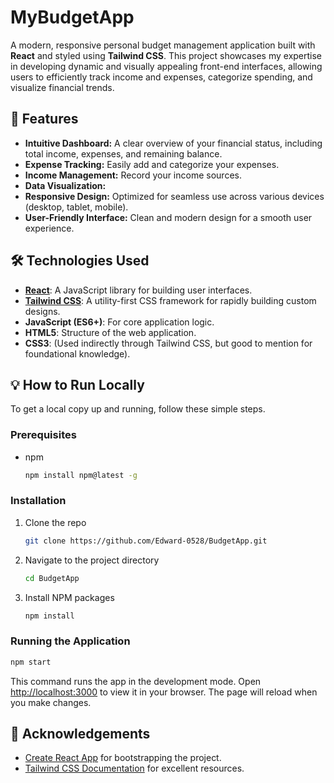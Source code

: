 # MyBudgetApp

A modern, responsive personal budget management application built with **React** and styled using **Tailwind CSS**. This project showcases my expertise in developing dynamic and visually appealing front-end interfaces, allowing users to efficiently track income and expenses, categorize spending, and visualize financial trends.

## 🚀 Features

  * **Intuitive Dashboard:** A clear overview of your financial status, including total income, expenses, and remaining balance.
  * **Expense Tracking:** Easily add and categorize your expenses.
  * **Income Management:** Record your income sources.
  * **Data Visualization:** 
  * **Responsive Design:** Optimized for seamless use across various devices (desktop, tablet, mobile).
  * **User-Friendly Interface:** Clean and modern design for a smooth user experience.

## 🛠️ Technologies Used

  * **[React](https://react.dev/)**: A JavaScript library for building user interfaces.
  * **[Tailwind CSS](https://tailwindcss.com/)**: A utility-first CSS framework for rapidly building custom designs.
  * **JavaScript (ES6+)**: For core application logic.
  * **HTML5**: Structure of the web application.
  * **CSS3**: (Used indirectly through Tailwind CSS, but good to mention for foundational knowledge).

## 💡 How to Run Locally

To get a local copy up and running, follow these simple steps.

### Prerequisites

  * npm
    ```bash
    npm install npm@latest -g
    ```

### Installation

1.  Clone the repo
    ```bash
    git clone https://github.com/Edward-0528/BudgetApp.git
    ```
2.  Navigate to the project directory
    ```bash
    cd BudgetApp
    ```
3.  Install NPM packages
    ```bash
    npm install
    ```

### Running the Application

```bash
npm start
```

This command runs the app in the development mode. Open [http://localhost:3000](https://www.google.com/search?q=http://localhost:3000/) to view it in your browser. The page will reload when you make changes.


## 🙏 Acknowledgements

  * [Create React App](https://github.com/facebook/create-react-app) for bootstrapping the project.
  * [Tailwind CSS Documentation](https://tailwindcss.com/docs) for excellent resources.



